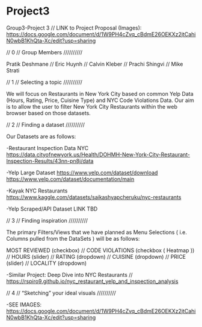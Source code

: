 # Project3
Group3-Project 3 // LINK to Project Proposal (Images): 
https://docs.google.com/document/d/1W9PH4cZvq_cBdmE26OEKXz2jtCahiN0wbB1KhQta-Xc/edit?usp=sharing

// 0 // Group Members //////////

Pratik Deshmane // Eric Huynh // Calvin Kleber // Prachi Shingvi // Mike Strati

// 1 // Selecting a topic //////////

We will focus on Restaurants in New York City based on common Yelp Data (Hours, Rating, Price, Cuisine Type) and NYC Code Violations Data.  Our aim is to allow the user to filter New York City Restaurants within the web browser based on those datasets.

// 2 // Finding a dataset //////////

Our Datasets are as follows:

-Restaurant Inspection Data NYC
https://data.cityofnewyork.us/Health/DOHMH-New-York-City-Restaurant-Inspection-Results/43nn-pn8j/data

-Yelp Large Dataset
https://www.yelp.com/dataset/download
https://www.yelp.com/dataset/documentation/main

-Kayak NYC Restaurants
https://www.kaggle.com/datasets/saikashyapcheruku/nyc-restaurants

-Yelp Scraped/API Dataset
LINK TBD

// 3 // Finding inspiration //////////

The primary Filters/Views that we have planned as Menu Selections ( i.e. Columns pulled from the DataSets ) will be as follows:

MOST REVIEWED (checkbox) // CODE VIOLATIONS (checkbox ( Heatmap )) // HOURS (slider) // RATING (dropdown) // CUISINE (dropdown) // PRICE (slider) // LOCALITY (dropdown)

-Similar Project: Deep Dive into NYC Restaurants // https://rspiro9.github.io/nyc_restaurant_yelp_and_inspection_analysis

// 4 // “Sketching” your ideal visuals //////////

-SEE IMAGES: https://docs.google.com/document/d/1W9PH4cZvq_cBdmE26OEKXz2jtCahiN0wbB1KhQta-Xc/edit?usp=sharing
